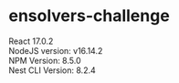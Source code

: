 # ensolvers-challenge

React 17.0.2  
NodeJS version: v16.14.2  
NPM Version: 8.5.0  
Nest CLI Version: 8.2.4  

